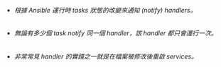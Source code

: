 * ###### 根據 Ansible 運行時 tasks 狀態的改變來通知 (notify) handlers。
* ###### 無論有多少個 task notify 同一個 handler，該 handler 都只會運行一次。
* ###### 非常常見 handler 的實踐之一就是在檔案被修改後重啟 services。